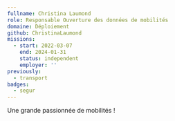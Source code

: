 ```yaml
---
fullname: Christina Laumond
role: Responsable Ouverture des données de mobilités
domaine: Déploiement
github: ChristinaLaumond
missions:
  - start: 2022-03-07
    end: 2024-01-31
    status: independent
    employer: ''
previously:
  - transport
badges:
  - segur
---
```

Une grande passionnée de mobilités !